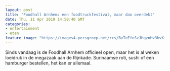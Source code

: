 ```yaml
---
layout: post
title: "Foodhall Arnhem: een foodtruckfestival, maar dan overdekt"
date: Thu, 11 Apr 2019 14:50:40 GMT
categories: 
- entertainment 
- eten 
feature_image: "https://images4.persgroep.net/rcs/BvTeEfnSzJHgznHv3hvXfec1RV8/diocontent/144849626/_fitwidth/400/?appId=21791a8992982cd8da851550a453bd7f&quality=0.7"
---
```


Sinds vandaag is de Foodhall Arnhem officieel open, maar het is al weken loeidruk in de megazaak aan de Rijnkade. Surinaamse roti, sushi of een hamburger bestellen, het kan er allemaal.
